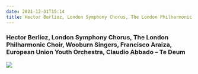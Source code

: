 ```yaml
---
date: 2021-12-31T15:14
title: Hector Berlioz, London Symphony Chorus, The London Philharmonic Choir, Wooburn Singers, Francisco Araiza, European Union Youth Orchestra, Claudio Abbado – Te Deum
---
```

### Hector Berlioz, London Symphony Chorus, The London Philharmonic Choir, Wooburn Singers, Francisco Araiza, European Union Youth Orchestra, Claudio Abbado – Te Deum
[![](https://img.discogs.com/MuyrY2RakPr4K-lCD38h5moaQwI=/fit-in/600x600/filters:strip_icc():format(jpeg):mode_rgb():quality(90)/discogs-images/R-3972554-1478007049-9789.jpeg.jpg)][1] 

[1]: https://www.discogs.com/release/3972554

